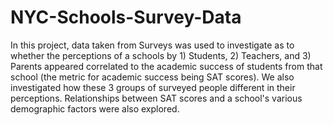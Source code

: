 # NYC-Schools-Survey-Data
In this project, data taken from Surveys was used to investigate as to whether the perceptions of a schools by 1) Students, 2) Teachers, and 3) Parents appeared correlated to the academic success of students from that school (the metric for academic success being SAT scores). We also investigated how these 3 groups of surveyed people different in their perceptions. Relationships between SAT scores and a school's various demographic factors were also explored.
